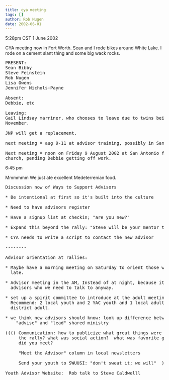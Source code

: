```yaml
---
title: cya meeting
tags: []
author: Rob Nugen
date: 2002-06-01
---
```


<p class=date>5:28pm CST 1 June 2002</p>

<p>CYA meeting now in Fort Worth.  Sean and I rode bikes around White
Lake.  I rode on a cement slant thing and some big wack rocks.</p>

<pre>
PRESENT:
Sean Bibby
Steve Feinstein
Rob Nugen
Lisa Owens
Jennifer Nichols-Payne

Absent:
Debbie, etc

Leaving:
Gail Lindsay marriner, who chooses to leave due to twins being due in
November.

JNP will get a replacement.

next meeting = aug 9-11 at advisor training, possibly in San Antonio.

Next meeting = noon on Friday 9 August 2002 at San Antonio first
church, pending Debbie getting off work.
</pre>

<p class=date>6:45 pm</p>

<p>Mmmmmm We just ate excellent Medeterrenian food.</p>

<pre>
Discussion now of Ways to Support Advisors

* Be intentional at first so it's built into the culture

* Need to have advisors register

* Have a signup list at checkin; "are you new?"

* Expand this beyond the rally: "Steve will be your mentor this year"

* CYA needs to write a script to contact the new advisor

--------

Advisor orientation at rallies:

* Maybe have a morning meeting on Saturday to orient those who came in
  late.

* Advisor meeting in the AM, Instead of at night, because it's the new
  advisors who we need to talk to anyway.

* set up a spirit committee to introduce at the adult meeting.
  Recommend: 2 local youth and 2 YAC youth and 1 local adult and 1
  district adult.

* we think new advisors should know: look up difference between
    "advise" and "lead" shared ministry

(((( Communication: how to publicize what great things were done at
     the rally? what was social action?  what was favorite game?  who
     did you meet?

     "Meet the Advisor" column in local newsletters  

     Send your youth to SWUUSI: "don't sweat it; we will"  )))))

Youth Advisor Website:  Rob talk to Steve Caldwelll
</pre>

